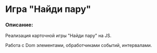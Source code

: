 # Игра "Найди пару"

### Описание:
Реализация карточной игры "Найди пару" на JS.

Работа с Dom элементами, обработчиками событий, интервалами.